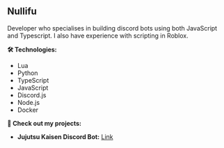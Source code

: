 ## Nullifu

Developer who specialises in building discord bots using both JavaScript and Typescript. I also have experience with scripting in Roblox.

**🛠️ Technologies:**

* Lua
* Python
* TypeScript
* JavaScript
* Discord.js
* Node.js
* Docker

**👀 Check out my projects:**

* **Jujutsu Kaisen Discord Bot:** [Link](https://github.com/Nullifu/JJK-Discord-Bot)

